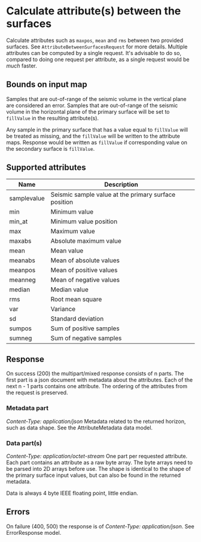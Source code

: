 # Calculate attribute(s) between the surfaces

Calculate attributes such as `maxpos`, `mean` and `rms` between two provided
surfaces. See `AttributeBetweenSurfacesRequest` for more details. Multiple
attributes can be computed by a single request. It's advisable to do so,
compared to doing one request per attribute, as a single request would be *much*
faster.

## Bounds on input map

Samples that are out-of-range of the seismic volume in the vertical plane are
considered an error. Samples that are out-of-range of the seismic volume in the
horizontal plane of the primary surface will be set to `fillValue` in the
resulting attribute(s).

Any sample in the primary surface that has a value equal to `fillValue` will be
treated as missing, and the `fillValue` will be written to the attribute maps.
Response would be written as `fillValue` if corresponding value on the secondary
surface is `fillValue`.

## Supported attributes

Name        | Description
------------|------------
samplevalue | Seismic sample value at the primary surface position
min         | Minimum value
min_at      | Minimum value position
max         | Maximum value
maxabs      | Absolute maximum value
mean        | Mean value
meanabs     | Mean of absolute values
meanpos     | Mean of positive values
meanneg     | Mean of negative values
median      | Median value
rms         | Root mean square
var         | Variance
sd          | Standard deviation
sumpos      | Sum of positive samples
sumneg      | Sum of negative samples


## Response
On success (200) the multipart/mixed response consists of n parts. The first
part is a json document with metadata about the attributes. Each of the next n -
1 parts contains one attribute. The ordering of the attributes from the request
is preserved.

### Metadata part
*Content-Type: application/json*
Metadata related to the returned horizon, such as data shape. See the
AttributeMetadata data model.

### Data part(s)
*Content-Type: application/octet-stream*
One part per requested attribute. Each part contains an attribute as a raw byte
array. The byte arrays need to be parsed into 2D arrays before use. The shape is
identical to the shape of the primary surface input values, but can also be
found in the returned metadata.

Data is always 4 byte IEEE floating point, little endian.

## Errors
On failure (400, 500) the response is of *Content-Type: application/json*. See
ErrorResponse model.
